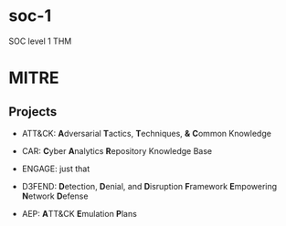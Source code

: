 # soc-1
SOC level 1 THM

<h1>MITRE</h1>
<h2>Projects</h2>

- ATT&CK: <strong>A</strong>dversarial <strong>T</strong>actics, <strong>T</strong>echniques, <strong>&</strong> <strong>C</strong>ommon <stron>K</strong>nowledge

- CAR: <strong>C</strong>yber <strong>A</strong>nalytics <strong>R</strong>epository Knowledge Base

- ENGAGE: just that

- D3FEND: <b>D</b>etection, <b>D</b>enial, and <b>D</b>isruption <b>F</b>ramework <b>E</b>mpowering <b>N</b>etwork <b>D</b>efense

- AEP: <b>A</b>TT&CK <b>E</b>mulation <b>P</b>lans

